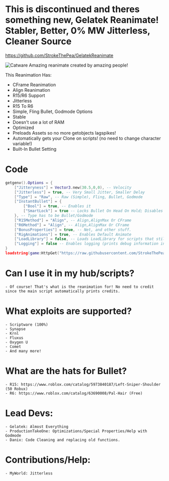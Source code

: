 # This is discontinued and theres something new, Gelatek Reanimate! Stabler, Better, 0% MW Jitterless, Cleaner Source
https://github.com/StrokeThePea/GelatekReanimate






![Catware](https://user-images.githubusercontent.com/76650942/168428908-67cb7955-2322-4f50-ad09-5837290ca456.jpg)
Amazing reanimate created by amazing people!


This Reanimation Has:
- CFrame Reanimation
- Align Reanimation
- R15/R6 Support
- Jitterless
- R15 To R6
- Simple, Fling Bullet, Godmode Options
- Stable
- Doesn't use a lot of RAM
- Optimized
- Preloads Assets so no more getobjects lagspikes!
- Automatically gets your Clone on scripts! (no need to change character variable!)
- Built-In Bullet Setting

# Code
```lua
getgenv().Options = {
	["Jitteryness"] = Vector3.new(30.5,0,0), -- Velocity
	["Jitterless"] = true, -- Very Small Jitter, Smaller Delay
	["Type"] = "Raw", -- Raw (Simple), Fling, Bullet, Godmode
	["InstantBullet"] = {
		["Bool"] = true, -- Enables it
		["SmartLock"] = true -- Locks Bullet On Head On Hold; Disables "Bullet Follow Pointer" Thingy on hold.
	}, -- Type has to be Bullet/Godmode
	["R15Method"] = "Align", -- Align,AlignMax Or CFrame
	["R6Method"] = "Align", -- Align,AlignMax Or CFrame
	["BonusProperties"] = true, -- Net, and other stuff.
	["RigAnimations"] = true, -- Enables Default Animate
	["LoadLibrary"] = false, -- Loads LoadLibrary for scripts that still use it.
	["Logging"] = false -- Enables logging (prints debug information in console)
}
loadstring(game:HttpGet("https://raw.githubusercontent.com/StrokeThePea/CatwareReanimate/main/src/Source.lua"))()
```

  # Can I use it in my hub/scripts?
    - Of course! That's what is the reanimation for! No need to credit since the main script automatically prints credits.
  # What exploits are supported?
    - Scriptware (100%)
    - Synapse
    - Krnl
    - Fluxus
    - Oxygen U
    - Comet
    - And many more!
    
   # What are the hats for Bullet?
    - R15: https://www.roblox.com/catalog/5973840187/Left-Sniper-Shoulder (50 Robux)
    - R6: https://www.roblox.com/catalog/63690008/Pal-Hair (Free)
   # Lead Devs:
	- Gelatek: Almost Everything
	- ProductionTakeOne: Optimizations/Special Properties/Help with Godmode
 	- Danix: Code Cleaning and replacing old functions.
   # Contributions/Help:
	- MyWorld: Jitterless
